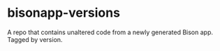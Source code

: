 # bisonapp-versions
A repo that contains unaltered code from a newly generated Bison app. Tagged by version.
